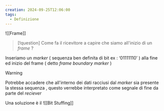 ```yaml
---
creation: 2024-09-25T12:06:00
tags:
  - Definizione
---
```

![[Frame]]
>[!question] 
>Come fa il ricevitore a capire che siamo all'inizio di un *frame* ? 

Inseriamo un *marker* ( sequenza ben definita di bit ex : ‘01111110’ ) alla fine ed inizio del frame ( detto *frame boundary marker* )

>[!warning] 
>Potrebbe accadere che all'interno dei dati racciusi dal *marker* sia presente la stessa sequenza , questo verrebbe interpretato come segnale di fine da parte del *reciever*
>

Una soluzione è il ![[Bit Stuffing]]